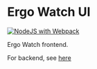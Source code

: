 # Ergo Watch UI

[![NodeJS with Webpack](https://github.com/abchrisxyz/ergowatch-ui/actions/workflows/build.yml/badge.svg)](https://github.com/abchrisxyz/ergowatch-ui/actions/workflows/build.yml)

Ergo Watch frontend.

For backend, see [here](https://github.com/abchrisxyz/ergowatch)
